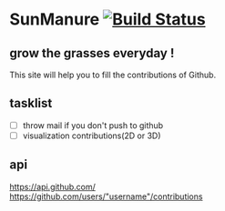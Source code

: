 # SunManure  [![Build Status](https://travis-ci.org/abouthiroppy/sunmanure.svg)](https://travis-ci.org/abouthiroppy/sunmanure)

## grow the grasses everyday !

This site will help you to fill the contributions of Github.  

## tasklist
- [ ] throw mail if you don't push to github
- [ ] visualization contributions(2D or 3D)

## api 
https://api.github.com/  
https://github.com/users/"username"/contributions  



